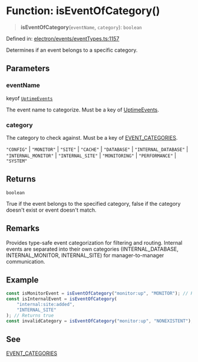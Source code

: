 # Function: isEventOfCategory()

> **isEventOfCategory**(`eventName`, `category`): `boolean`

Defined in: [electron/events/eventTypes.ts:1157](https://github.com/Nick2bad4u/Uptime-Watcher/blob/main/electron/events/eventTypes.ts#L1157)

Determines if an event belongs to a specific category.

## Parameters

### eventName

keyof [`UptimeEvents`](../interfaces/UptimeEvents.md)

The event name to categorize. Must be a key of
  [UptimeEvents](../interfaces/UptimeEvents.md).

### category

The category to check against. Must be a key of
  [EVENT\_CATEGORIES](../variables/EVENT_CATEGORIES.md).

`"CONFIG"` | `"MONITOR"` | `"SITE"` | `"CACHE"` | `"DATABASE"` | `"INTERNAL_DATABASE"` | `"INTERNAL_MONITOR"` | `"INTERNAL_SITE"` | `"MONITORING"` | `"PERFORMANCE"` | `"SYSTEM"`

## Returns

`boolean`

True if the event belongs to the specified category, false if the
  category doesn't exist or event doesn't match.

## Remarks

Provides type-safe event categorization for filtering and routing. Internal
events are separated into their own categories (INTERNAL_DATABASE,
INTERNAL_MONITOR, INTERNAL_SITE) for manager-to-manager communication.

## Example

```typescript
const isMonitorEvent = isEventOfCategory("monitor:up", "MONITOR"); // Returns true
const isInternalEvent = isEventOfCategory(
    "internal:site:added",
    "INTERNAL_SITE"
); // Returns true
const invalidCategory = isEventOfCategory("monitor:up", "NONEXISTENT"); // Returns false
```

## See

[EVENT\_CATEGORIES](../variables/EVENT_CATEGORIES.md)
